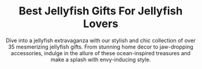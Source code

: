 ---
layout: post
title: Best Jellyfish Gifts For Jellyfish Lovers
subtitle: Dive into a jellyfish extravaganza with our stylish and chic collection of over 35 mesmerizing jellyfish gifts. From stunning home decor to jaw-dropping accessories, indulge in the allure of these ocean-inspired treasures and make a splash with envy-inducing style.
header-img: "img/post/2023/09/copied/jellyfish-gifts.jpg"
header-style: text
permalink: "/jellyfish-gifts/"
catalog: true
tags:
  - Recipients 
  - Men
---    